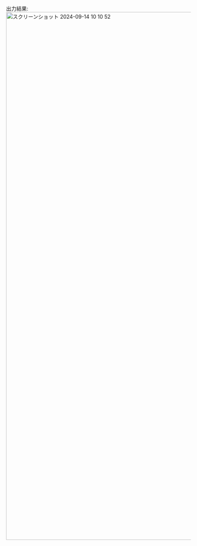 出力結果:
<img width="1440" alt="スクリーンショット 2024-09-14 10 10 52" src="https://github.com/user-attachments/assets/b73fb98e-a919-43b2-bc64-990810924e18">
